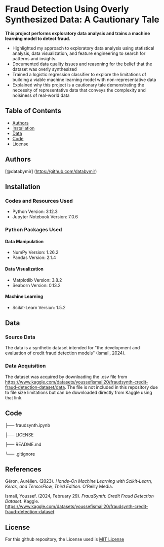 # Fraud Detection Using Overly Synthesized Data: A Cautionary Tale
**This project performs exploratory data analysis and trains a machine learning model to detect fraud.**
* Highlighted my approach to exploratory data analysis using statistical analysis, data visualization, and feature engineering to search for patterns and insights.
* Documented data quality issues and reasoning for the belief that the dataset was overly synthesized
* Trained a logistic regression classifier to explore the limitations of building a viable machine learning model with non-representative data
* Explained why this project is a cautionary tale demonstrating the necessity of representative data that conveys the complexity and noisiness of real-world data

## Table of Contents
* [Authors](#authors)
* [Installation](#installation)
* [Data](#data)
* [Code](#code)
* [License](#license)

## Authors 
[@databymir] (https://github.com/databymir)

## Installation
### Codes and Resources Used
* Python Version: 3.12.3
* Jupyter Notebook Version: 7.0.6

### Python Packages Used
#### Data Manipulation
* NumPy Version: 1.26.2
* Pandas Version: 2.1.4

#### Data Visualization
* Matplotlib Version: 3.8.2
* Seaborn Version: 0.13.2

#### Machine Learning
* Scikit-Learn Version: 1.5.2

## Data
### Source Data
The data is a synthetic dataset intended for "the development and evaluation of credit fraud detection models" (Ismail, 2024).

### Data Acquisition
The dataset was acquired by downloading the .csv file from https://www.kaggle.com/datasets/youssefismail20/fraudsynth-credit-fraud-detection-dataset/data. The file is not included in this repository due to file size limitations but can be downloaded directly from Kaggle using that link.

## Code
├── fraudsynth.ipynb

├── LICENSE

├── README.md

└── .gitignore

## References
Géron, Aurélien. (2023). *Hands-On Machine Learning with Scikit-Learn, Keras, and TensorFlow, Third Edition*. O'Reilly Media.

Ismail, Youssef. (2024, February 29). *FraudSynth: Credit Fraud Detection Dataset*. Kaggle. https://www.kaggle.com/datasets/youssefismail20/fraudsynth-credit-fraud-detection-dataset

## License
For this github repository, the License used is [MIT License](https://opensource.org/license/mit/)